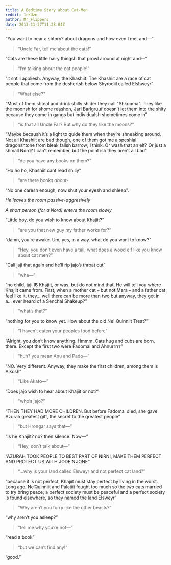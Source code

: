 ```yaml
---
title: A Bedtime Story about Cat-Men
reddit: 1rkdzn
author: Mr_Flippers
date: 2013-11-27T11:28:04Z
---
```


“You want to hear a shtory? about dragons and how even I met and—”

> “Uncle Far, tell me about the cats!”

“Cats are these little hairy thingsh that prowl around at night and—”

> “I’m talking about the cat people!”

“it shtill appliesh. Anyway, the Khashiit. The Khashiit are a race of cat people
that come from the deshertsh below Shyrodiil called Elshweyr”

> “What else?”

“Most of them shteal and drink shilly shider they call "Shkooma". They like the
moonsh for shome reashon, Jarl Barlgruuf doesn’t let them into the shity because
they come in gangs but individualsh shometimes come in”

> “is that all Uncle Far? But why do they like the moons?”

“Maybe becaush it’s a light to guide them when they’re shneaking around. Not all
Khashiit are bad though, one of them got me a speshial dragonshtone from bleak
fallsh barrow; I think. Or wash that an elf? Or just a shmall Nord? I can’t
remember, but the point ish they aren’t all bad”

> “do you have any books on them?”

“Ho ho ho, Khashiit cant read shilly”

> “are there books *about*-

“No one caresh enough, now shut your eyesh and shleep".

*He leaves the room passive-aggresively*

*A short person (for a Nord) enters the room slowly*

“Little boy, do you wish to know about Khajiit?”

> “are you that new guy my father works for?”

“damn, you’re awake. Um, yes, in a way. what do you want to know?”

> “Hey, you don’t even have a tail; what does a wood elf like you know about cat
> men?”

“Call jaji that again and he’ll rip jajo’s throat out”

> “wha—”

“no child, jaji **IS** Khajiit, or was, but do not mind that. He will tell you
where Khajiit came from. First, when a mother cat – but not Mara – and a father
cat feel like it, they… well there can be more than two but anyway, they get in
a… ever heard of a Senchal Shakeup?”

> “what’s that?”

“nothing for you to know yet. How about the old Ne' Quinniit Treat?”

> “I haven’t eaten your peoples food before”

“Alright, you don’t know anything. Hmmm. Cats hug and cubs are born, there.
Except the first two were Fadomai and Ahnurrrrr”

> “huh? you mean Anu and Pado—”

“NO. Very different. Anyway, they make the first children, among them is Alkosh”

> “Like Akato—”

“Does jajo wish to hear about Khajiit or not?”

> "who’s jajo?”

“THEN THEY HAD MORE CHILDREN. But before Fadomai died, she gave Azurah greatest
gift, the secret to the greatest people”

> “but Hrongar says that—”

“Is he Khajiit? no? then silence. Now—”

> “Hey, don’t talk about—”

“AZURAH TOOK PEOPLE TO BEST PART OF NIRNI, MAKE THEM PERFECT AND PROTECT US WITH
JODE’N’JONE”

> “…why is your land called Elsweyr and not perfect cat land?”

“because it is not perfect, Khajiit must stay perfect by living in the worst.
Long ago, Ne’Quinniit and Palatiit fought too much so the two cats married to
try bring peace; a perfect society must be peaceful and a perfect society is
found elsewhere, so they named the land Elsweyr”

> “Why aren’t you furry like the other beasts?”

“why aren’t you asleep?”

> “tell me why you’re not—”

“read a book”

> “but we can’t find any!”

“good.”
